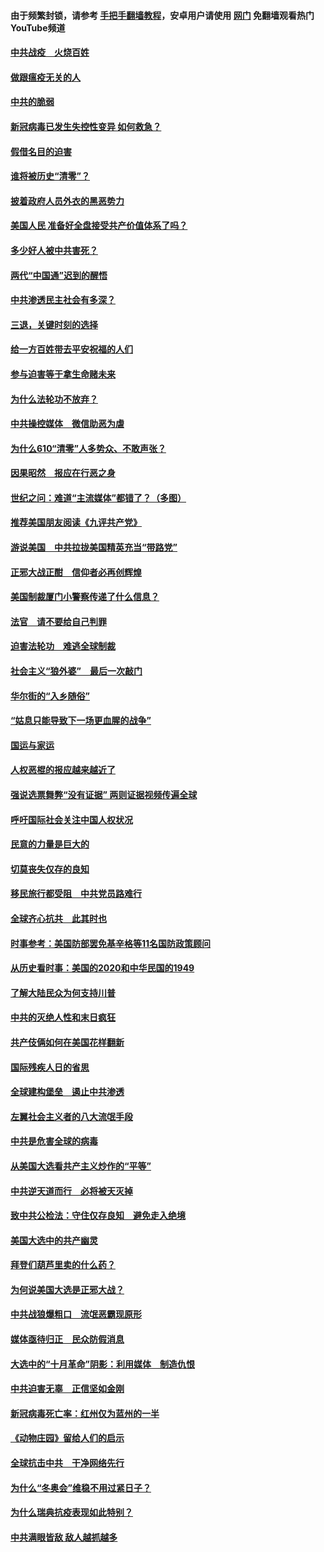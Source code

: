 #### 由于频繁封锁，请参考 [手把手翻墙教程](https://github.com/gfw-breaker/guides/wiki/)，安卓用户请使用 [网门](https://github.com/gfw-breaker/nogfw/blob/master/dl.md?t=01072300) 免翻墙观看热门YouTube频道 

#### [中共战疫　火烧百姓](../pages/251/418220.md?t=01072300) 

#### [做跟瘟疫无关的人](../pages/251/418171.md?t=01072300) 

#### [中共的脆弱](../pages/251/418196.md?t=01072300) 

#### [新冠病毒已发生失控性变异 如何救急？](../pages/251/418032.md?t=01072300) 

#### [假借名目的迫害](../pages/251/418055.md?t=01072300) 

#### [谁将被历史“清零”？](../pages/251/417485.md?t=01072300) 

#### [披着政府人员外衣的黑恶势力](../pages/251/417442.md?t=01072300) 

#### [美国人民 准备好全盘接受共产价值体系了吗？](../pages/251/417491.md?t=01072300) 

#### [多少好人被中共害死？](../pages/251/417144.md?t=01072300) 

#### [两代“中国通”迟到的醒悟](../pages/251/417064.md?t=01072300) 

#### [中共渗透民主社会有多深？](../pages/251/417063.md?t=01072300) 

#### [三退，关键时刻的选择](../pages/251/416969.md?t=01072300) 

#### [给一方百姓带去平安祝福的人们](../pages/251/416941.md?t=01072300) 

#### [参与迫害等于拿生命赌未来](../pages/251/416856.md?t=01072300) 

#### [为什么法轮功不放弃？](../pages/251/416864.md?t=01072300) 

#### [中共操控媒体　微信助恶为虐](../pages/251/416724.md?t=01072300) 

#### [为什么610“清零”人多势众、不敢声张？](../pages/251/416632.md?t=01072300) 

#### [因果昭然　报应在行恶之身](../pages/251/416582.md?t=01072300) 

#### [世纪之问：难道“主流媒体”都错了？（多图）](../pages/251/416571.md?t=01072300) 

#### [推荐美国朋友阅读《九评共产党》](../pages/251/416510.md?t=01072300) 

#### [游说美国　中共拉拢美国精英充当“带路党”](../pages/251/416529.md?t=01072300) 

#### [正邪大战正酣　信仰者必再创辉煌](../pages/251/416433.md?t=01072300) 

#### [美国制裁厦门小警察传递了什么信息？](../pages/251/416432.md?t=01072300) 

#### [法官　请不要给自己判罪](../pages/251/416379.md?t=01072300) 

#### [迫害法轮功　难逃全球制裁](../pages/251/416380.md?t=01072300) 

#### [社会主义“狼外婆”　最后一次敲门](../pages/251/416394.md?t=01072300) 

#### [华尔街的“入乡随俗”](../pages/251/416395.md?t=01072300) 

#### [“姑息只能导致下一场更血腥的战争”](../pages/251/416223.md?t=01072300) 

#### [国运与家运](../pages/251/416224.md?t=01072300) 

#### [人权恶棍的报应越来越近了](../pages/251/416276.md?t=01072300) 

#### [强说选票舞弊“没有证据” 两则证据视频传遍全球](../pages/251/416227.md?t=01072300) 

#### [呼吁国际社会关注中国人权状况](../pages/251/416135.md?t=01072300) 

#### [民意的力量是巨大的](../pages/251/416222.md?t=01072300) 

#### [切莫丧失仅存的良知](../pages/251/416134.md?t=01072300) 

#### [移民旅行都受阻　中共党员路难行](../pages/251/416033.md?t=01072300) 

#### [全球齐心抗共　此其时也](../pages/251/415989.md?t=01072300) 

#### [时事参考：美国防部罢免基辛格等11名国防政策顾问](../pages/251/415970.md?t=01072300) 

#### [从历史看时事：美国的2020和中华民国的1949](../pages/251/415949.md?t=01072300) 

#### [了解大陆民众为何支持川普](../pages/251/415950.md?t=01072300) 

#### [中共的灭绝人性和末日疯狂](../pages/251/415944.md?t=01072300) 

#### [共产伎俩如何在美国花样翻新](../pages/251/415908.md?t=01072300) 

#### [国际残疾人日的省思](../pages/251/415849.md?t=01072300) 

#### [全球建构堡垒　遏止中共渗透](../pages/251/415850.md?t=01072300) 

#### [左翼社会主义者的八大流氓手段](../pages/251/415802.md?t=01072300) 

#### [中共是危害全球的病毒](../pages/251/415569.md?t=01072300) 

#### [从美国大选看共产主义炒作的“平等”](../pages/251/415654.md?t=01072300) 

#### [中共逆天道而行　必将被天灭掉](../pages/251/415626.md?t=01072300) 

#### [致中共公检法：守住仅存良知　避免走入绝境](../pages/251/415627.md?t=01072300) 

#### [美国大选中的共产幽灵](../pages/251/415618.md?t=01072300) 

#### [拜登们葫芦里卖的什么药？](../pages/251/415531.md?t=01072300) 

#### [为何说美国大选是正邪大战？](../pages/251/415530.md?t=01072300) 

#### [中共战狼爆粗口　流氓恶霸现原形](../pages/251/415426.md?t=01072300) 

#### [媒体亟待归正　民众防假消息](../pages/251/415402.md?t=01072300) 

#### [大选中的“十月革命”阴影：利用媒体　制造仇恨](../pages/251/415334.md?t=01072300) 

#### [中共迫害无辜　正信坚如金刚](../pages/251/415307.md?t=01072300) 

#### [新冠病毒死亡率：红州仅为蓝州的一半](../pages/251/415164.md?t=01072300) 

#### [《动物庄园》留给人们的启示](../pages/251/415178.md?t=01072300) 

#### [全球抗击中共　干净网络先行](../pages/251/415096.md?t=01072300) 

#### [为什么“冬奥会”维稳不用过紧日子？](../pages/251/414949.md?t=01072300) 

#### [为什么瑞典抗疫表现如此特别？](../pages/251/414950.md?t=01072300) 

#### [中共满眼皆敌 敌人越抓越多](../pages/251/415053.md?t=01072300) 

